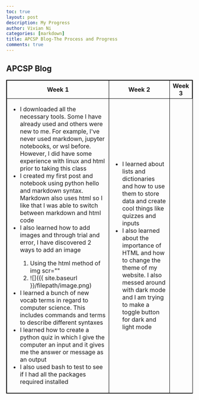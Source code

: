 ```yaml
---
toc: true
layout: post
description: My Progress
author: Vivian Ni
categories: [markdown]
title: APCSP Blog-The Process and Progress
comments: true
---
```

<html>
<style>
table, th, td {
  border:1px solid black;
}
</style>
<body>

<h2>APCSP Blog</h2>

<table style="width:100%">
  <tr>
    <th>Week 1</th>
    <th>Week 2</th>
    <th>Week 3</th>
  </tr>
  
  <tr>
    <td>
        <ul>
            <li>I downloaded all the necessary tools. Some I have already used and others were new to me. For example, I've never used markdown, jupyter notebooks, or wsl before. However, I did have some experience with linux and html prior to taking this class</li>
            <li>I created my first post and notebook using python hello and markdown syntax. Markdown also uses html so I like that I was able to switch between markdown and html code</li>
            <li>I also learned how to add images and through trial and error, I have discovered 2 ways to add an image</li>
                <ol>
                    <li>Using the html method of img scr=""</li>
                    <li>![]({{ site.baseurl }}/filepath/image.png) </li>
                </ol>
            <li>I learned a bunch of new vocab terms in regard to computer science. This includes commands and terms to describe different syntaxes</li>
            <li>I learned how to create a python quiz in which I give the computer an input and it gives me the answer or message as an output</li>
            <li>I also used bash to test to see if I had all the packages required installed</li>
        </ul>
    </td>
    <td>
        <ul>
            <li>I learned about lists and dictionaries and how to use them to store data and create cool things like quizzes and inputs</li>
            <li>I also learned about the importance of HTML and how to change the theme of my website. I also messed around with dark mode and I am trying to make a toggle button for dark and light mode</li>
        </ul>
    </td>
  </tr>
</table>

</body>
</html>
